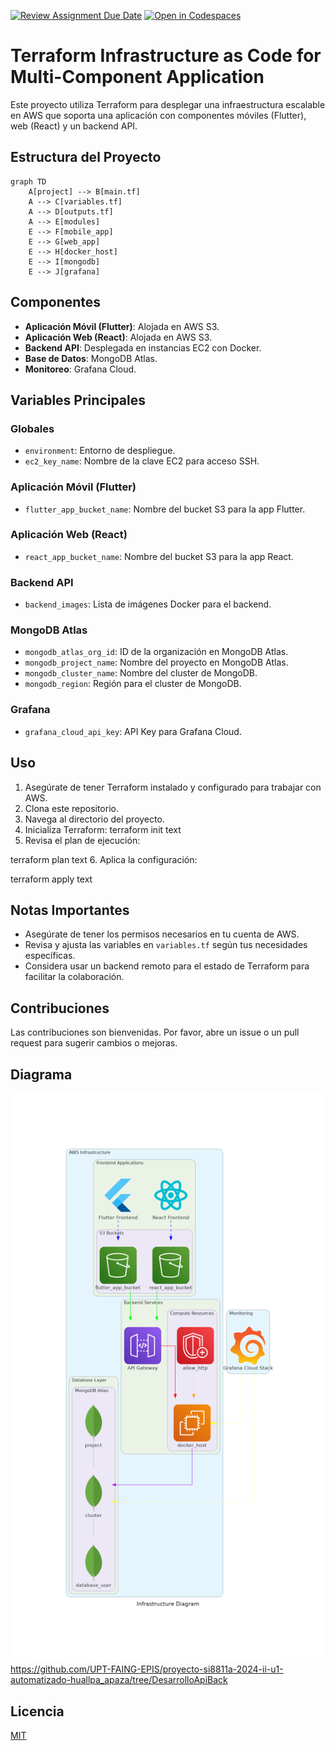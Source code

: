 [![Review Assignment Due Date](https://classroom.github.com/assets/deadline-readme-button-22041afd0340ce965d47ae6ef1cefeee28c7c493a6346c4f15d667ab976d596c.svg)](https://classroom.github.com/a/vK6WBQ1t)
[![Open in Codespaces](https://classroom.github.com/assets/launch-codespace-2972f46106e565e64193e422d61a12cf1da4916b45550586e14ef0a7c637dd04.svg)](https://classroom.github.com/open-in-codespaces?assignment_repo_id=15560937)

# Terraform Infrastructure as Code for Multi-Component Application

Este proyecto utiliza Terraform para desplegar una infraestructura escalable en AWS que soporta una aplicación con componentes móviles (Flutter), web (React) y un backend API.

## Estructura del Proyecto

```mermaid
graph TD
    A[project] --> B[main.tf]
    A --> C[variables.tf]
    A --> D[outputs.tf]
    A --> E[modules]
    E --> F[mobile_app]
    E --> G[web_app]
    E --> H[docker_host]
    E --> I[mongodb]
    E --> J[grafana]
```

## Componentes

- **Aplicación Móvil (Flutter)**: Alojada en AWS S3.
- **Aplicación Web (React)**: Alojada en AWS S3.
- **Backend API**: Desplegada en instancias EC2 con Docker.
- **Base de Datos**: MongoDB Atlas.
- **Monitoreo**: Grafana Cloud.

## Variables Principales

### Globales
- `environment`: Entorno de despliegue.
- `ec2_key_name`: Nombre de la clave EC2 para acceso SSH.

### Aplicación Móvil (Flutter)
- `flutter_app_bucket_name`: Nombre del bucket S3 para la app Flutter.

### Aplicación Web (React)
- `react_app_bucket_name`: Nombre del bucket S3 para la app React.

### Backend API
- `backend_images`: Lista de imágenes Docker para el backend.

### MongoDB Atlas
- `mongodb_atlas_org_id`: ID de la organización en MongoDB Atlas.
- `mongodb_project_name`: Nombre del proyecto en MongoDB Atlas.
- `mongodb_cluster_name`: Nombre del cluster de MongoDB.
- `mongodb_region`: Región para el cluster de MongoDB.

### Grafana
- `grafana_cloud_api_key`: API Key para Grafana Cloud.

## Uso

1. Asegúrate de tener Terraform instalado y configurado para trabajar con AWS.
2. Clona este repositorio.
3. Navega al directorio del proyecto.
4. Inicializa Terraform: 
terraform init
text
5. Revisa el plan de ejecución:

terraform plan
text
6. Aplica la configuración:

terraform apply
text

## Notas Importantes

- Asegúrate de tener los permisos necesarios en tu cuenta de AWS.
- Revisa y ajusta las variables en `variables.tf` según tus necesidades específicas.
- Considera usar un backend remoto para el estado de Terraform para facilitar la colaboración.

## Contribuciones

Las contribuciones son bienvenidas. Por favor, abre un issue o un pull request para sugerir cambios o mejoras.

## Diagrama
![Diagrama de Infraestructura](infra_diagram.png)
https://github.com/UPT-FAING-EPIS/proyecto-si8811a-2024-ii-u1-automatizado-huallpa_apaza/tree/DesarrolloApiBack

## Licencia

[MIT](https://choosealicense.com/licenses/mit/)
